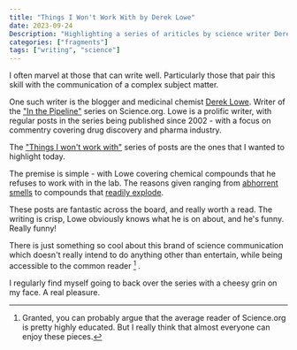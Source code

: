 ```yaml
---
title: "Things I Won't Work With by Derek Lowe"
date: 2023-09-24
Description: "Highlighting a series of ariticles by science writer Derek Lowe"
categories: ["fragments"]
tags: ["writing", "science"]
---
```

I often marvel at those that can write well. Particularly those that pair this skill with the communication of a complex subject matter.

One such writer is the blogger and medicinal chemist [Derek Lowe](https://en.wikipedia.org/wiki/Derek_Lowe_(chemist)). Writer of the ["In the Pipeline"](https://www.science.org/blogs/pipeline) series on Science.org. Lowe is a prolific writer, with regular posts in the series being published since 2002 - with a focus on commentry covering drug discovery and pharma industry.

The ["Things I won't work with"](https://www.science.org/topic/blog-category/things-i-wont-work-with) series of posts are the ones that I wanted to highlight today. 

The premise is simple - with Lowe covering chemical compounds that he refuses to work with in the lab. The reasons given ranging from [abhorrent smells](https://www.science.org/content/blog-post/things-i-won-t-work-thioacetone) to compounds that [readily explode](https://www.science.org/content/blog-post/things-i-won-t-work-triazadienyl-fluoride).

These posts are fantastic across the board, and really worth a read. The writing is crisp, Lowe obviously knows what he is on about, and he's funny. Really funny! 

There is just something so cool about this brand of science communication which doesn't really intend to do anything other than entertain, while being accessible to the common reader [^1] . 

I regularly find myself going to back over the series with a cheesy grin on my face. A real pleasure.

[^1]: Granted, you can probably argue that the average reader of Science.org is pretty highly educated. But I really think that almost everyone can enjoy these pieces.